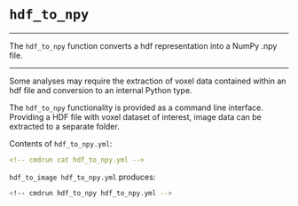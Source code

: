 # `hdf_to_npy`

---

The `hdf_to_npy` function converts a hdf representation into a NumPy .npy file.

---

Some analyses may require the extraction of voxel data contained within an hdf file and conversion to an internal Python type. 

The `hdf_to_npy` functionality is provided as a command line interface. Providing a HDF file with voxel dataset of interest, image data can be extracted to a separate folder.

Contents of `hdf_to_npy.yml`:

```yml
<!-- cmdrun cat hdf_to_npy.yml -->
```

`hdf_to_image hdf_to_npy.yml` produces:

```sh
<!-- cmdrun hdf_to_npy hdf_to_npy.yml -->
```
